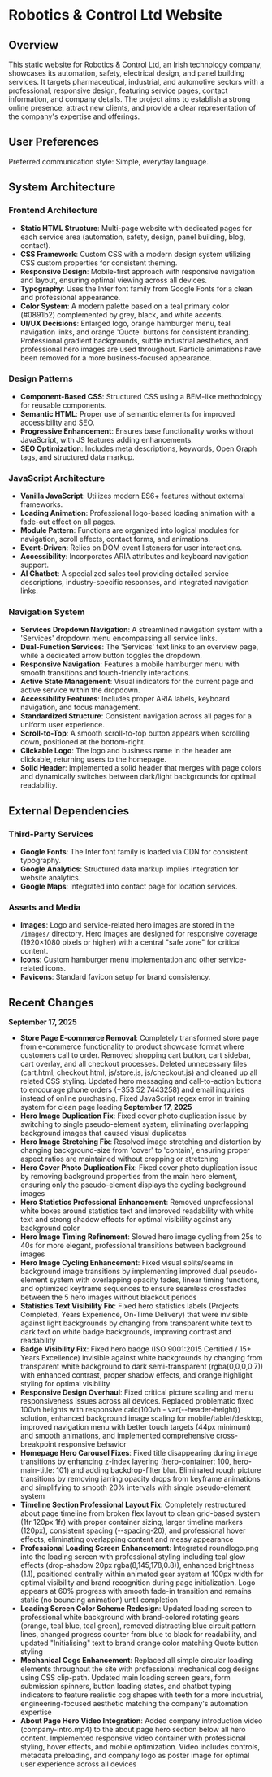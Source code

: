 # Robotics & Control Ltd Website

## Overview
This static website for Robotics & Control Ltd, an Irish technology company, showcases its automation, safety, electrical design, and panel building services. It targets pharmaceutical, industrial, and automotive sectors with a professional, responsive design, featuring service pages, contact information, and company details. The project aims to establish a strong online presence, attract new clients, and provide a clear representation of the company's expertise and offerings.

## User Preferences
Preferred communication style: Simple, everyday language.

## System Architecture

### Frontend Architecture
- **Static HTML Structure**: Multi-page website with dedicated pages for each service area (automation, safety, design, panel building, blog, contact).
- **CSS Framework**: Custom CSS with a modern design system utilizing CSS custom properties for consistent theming.
- **Responsive Design**: Mobile-first approach with responsive navigation and layout, ensuring optimal viewing across all devices.
- **Typography**: Uses the Inter font family from Google Fonts for a clean and professional appearance.
- **Color System**: A modern palette based on a teal primary color (#0891b2) complemented by grey, black, and white accents.
- **UI/UX Decisions**: Enlarged logo, orange hamburger menu, teal navigation links, and orange 'Quote' buttons for consistent branding. Professional gradient backgrounds, subtle industrial aesthetics, and professional hero images are used throughout. Particle animations have been removed for a more business-focused appearance.

### Design Patterns
- **Component-Based CSS**: Structured CSS using a BEM-like methodology for reusable components.
- **Semantic HTML**: Proper use of semantic elements for improved accessibility and SEO.
- **Progressive Enhancement**: Ensures base functionality works without JavaScript, with JS features adding enhancements.
- **SEO Optimization**: Includes meta descriptions, keywords, Open Graph tags, and structured data markup.

### JavaScript Architecture
- **Vanilla JavaScript**: Utilizes modern ES6+ features without external frameworks.
- **Loading Animation**: Professional logo-based loading animation with a fade-out effect on all pages.
- **Module Pattern**: Functions are organized into logical modules for navigation, scroll effects, contact forms, and animations.
- **Event-Driven**: Relies on DOM event listeners for user interactions.
- **Accessibility**: Incorporates ARIA attributes and keyboard navigation support.
- **AI Chatbot**: A specialized sales tool providing detailed service descriptions, industry-specific responses, and integrated navigation links.

### Navigation System
- **Services Dropdown Navigation**: A streamlined navigation system with a 'Services' dropdown menu encompassing all service links.
- **Dual-Function Services**: The 'Services' text links to an overview page, while a dedicated arrow button toggles the dropdown.
- **Responsive Navigation**: Features a mobile hamburger menu with smooth transitions and touch-friendly interactions.
- **Active State Management**: Visual indicators for the current page and active service within the dropdown.
- **Accessibility Features**: Includes proper ARIA labels, keyboard navigation, and focus management.
- **Standardized Structure**: Consistent navigation across all pages for a uniform user experience.
- **Scroll-to-Top**: A smooth scroll-to-top button appears when scrolling down, positioned at the bottom-right.
- **Clickable Logo**: The logo and business name in the header are clickable, returning users to the homepage.
- **Solid Header**: Implemented a solid header that merges with page colors and dynamically switches between dark/light backgrounds for optimal readability.

## External Dependencies

### Third-Party Services
- **Google Fonts**: The Inter font family is loaded via CDN for consistent typography.
- **Google Analytics**: Structured data markup implies integration for website analytics.
- **Google Maps**: Integrated into contact page for location services.

### Assets and Media
- **Images**: Logo and service-related hero images are stored in the `/images/` directory. Hero images are designed for responsive coverage (1920×1080 pixels or higher) with a central "safe zone" for critical content.
- **Icons**: Custom hamburger menu implementation and other service-related icons.
- **Favicons**: Standard favicon setup for brand consistency.

## Recent Changes

**September 17, 2025**
- **Store Page E-commerce Removal**: Completely transformed store page from e-commerce functionality to product showcase format where customers call to order. Removed shopping cart button, cart sidebar, cart overlay, and all checkout processes. Deleted unnecessary files (cart.html, checkout.html, js/store.js, js/checkout.js) and cleaned up all related CSS styling. Updated hero messaging and call-to-action buttons to encourage phone orders (+353 52 7443258) and email inquiries instead of online purchasing. Fixed JavaScript regex error in training system for clean page loading
**September 17, 2025**
- **Hero Image Duplication Fix**: Fixed cover photo duplication issue by switching to single pseudo-element system, eliminating overlapping background images that caused visual duplicates
- **Hero Image Stretching Fix**: Resolved image stretching and distortion by changing background-size from 'cover' to 'contain', ensuring proper aspect ratios are maintained without cropping or stretching
- **Hero Cover Photo Duplication Fix**: Fixed cover photo duplication issue by removing background properties from the main hero element, ensuring only the pseudo-element displays the cycling background images
- **Hero Statistics Professional Enhancement**: Removed unprofessional white boxes around statistics text and improved readability with white text and strong shadow effects for optimal visibility against any background color
- **Hero Image Timing Refinement**: Slowed hero image cycling from 25s to 40s for more elegant, professional transitions between background images
- **Hero Image Cycling Enhancement**: Fixed visual splits/seams in background image transitions by implementing improved dual pseudo-element system with overlapping opacity fades, linear timing functions, and optimized keyframe sequences to ensure seamless crossfades between the 5 hero images without blackout periods
- **Statistics Text Visibility Fix**: Fixed hero statistics labels (Projects Completed, Years Experience, On-Time Delivery) that were invisible against light backgrounds by changing from transparent white text to dark text on white badge backgrounds, improving contrast and readability
- **Badge Visibility Fix**: Fixed hero badge (ISO 9001:2015 Certified / 15+ Years Excellence) invisible against white backgrounds by changing from transparent white background to dark semi-transparent (rgba(0,0,0,0.7)) with enhanced contrast, proper shadow effects, and orange highlight styling for optimal visibility
- **Responsive Design Overhaul**: Fixed critical picture scaling and menu responsiveness issues across all devices. Replaced problematic fixed 100vh heights with responsive calc(100vh - var(--header-height)) solution, enhanced background image scaling for mobile/tablet/desktop, improved navigation menu with better touch targets (44px minimum) and smooth animations, and implemented comprehensive cross-breakpoint responsive behavior
- **Homepage Hero Carousel Fixes**: Fixed title disappearing during image transitions by enhancing z-index layering (hero-container: 100, hero-main-title: 101) and adding backdrop-filter blur. Eliminated rough picture transitions by removing jarring opacity drops from keyframe animations and simplifying to smooth 20% intervals with single pseudo-element system
- **Timeline Section Professional Layout Fix**: Completely restructured about page timeline from broken flex layout to clean grid-based system (1fr 120px 1fr) with proper container sizing, larger timeline markers (120px), consistent spacing (--spacing-20), and professional hover effects, eliminating overlapping content and messy appearance
- **Professional Loading Screen Enhancement**: Integrated roundlogo.png into the loading screen with professional styling including teal glow effects (drop-shadow 20px rgba(8,145,178,0.8)), enhanced brightness (1.1), positioned centrally within animated gear system at 100px width for optimal visibility and brand recognition during page initialization. Logo appears at 60% progress with smooth fade-in transition and remains static (no bouncing animation) until completion
- **Loading Screen Color Scheme Redesign**: Updated loading screen to professional white background with brand-colored rotating gears (orange, teal blue, teal green), removed distracting blue circuit pattern lines, changed progress counter from blue to black for readability, and updated "Initialising" text to brand orange color matching Quote button styling
- **Mechanical Cogs Enhancement**: Replaced all simple circular loading elements throughout the site with professional mechanical cog designs using CSS clip-path. Updated main loading screen gears, form submission spinners, button loading states, and chatbot typing indicators to feature realistic cog shapes with teeth for a more industrial, engineering-focused aesthetic matching the company's automation expertise
- **About Page Hero Video Integration**: Added company introduction video (company-intro.mp4) to the about page hero section below all hero content. Implemented responsive video container with professional styling, hover effects, and mobile optimization. Video includes controls, metadata preloading, and company logo as poster image for optimal user experience across all devices